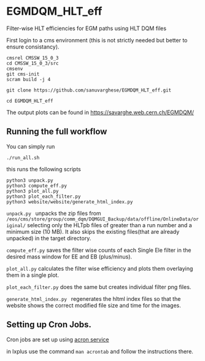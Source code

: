 # EGMDQM_HLT_eff
Filter-wise HLT efficiencies for EGM paths using HLT DQM files

First login to a cms environment (this is not strictly needed but better to ensure consistancy).



```
cmsrel CMSSW_15_0_3
cd CMSSW_15_0_3/src
cmsenv
git cms-init
scram build -j 4

git clone https://github.com/sanuvarghese/EGMDQM_HLT_eff.git

cd EGMDQM_HLT_eff

```

The output plots can be found in https://savarghe.web.cern.ch/EGMDQM/

## Running the full workflow

You can simply run 
```
./run_all.sh
```

this runs the following scripts

```
python3 unpack.py 
python3 compute_eff.py
python3 plot_all.py
python3 plot_each_filter.py
python3 website/website/generate_html_index.py 
```
`unpack.py ` unpacks the zip files from ```/eos/cms/store/group/comm_dqm/DQMGUI_Backup/data/offline/OnlineData/original/``` selecting only the HLTpb files of  greater than a run number and a minimum size (10 MB). It also skips the existing files(that are already unpacked) in the target directory.

`compute_eff.py` saves the filter wise counts of each Single Ele filter in the desired mass window for EE and EB (plus/minus).

`plot_all.py` calculates the filter wise efficiency and plots them overlaying them in a single plot.

`plot_each_filter.py` does the same but creates individual filter png files.

`generate_html_index.py ` regenerates the hltml index files so that the website shows the correct modified file size and time for the images.

## Setting up Cron Jobs.

Cron jobs are set up using [acron service](https://acrondocs.web.cern.ch/)

in lxplus use the command ```man acrontab``` and follow the instructions there. 

 
